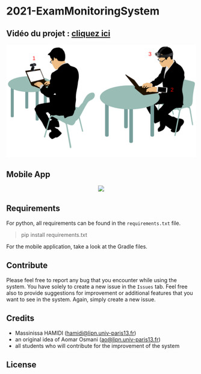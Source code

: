 # 2021-ExamMonitoringSystem


## Vidéo du projet : [cliquez ici](https://www.youtube.com/watch?v=ZQbcUqdNra4) 
<p align="center">
    <img src="doc/img/ExamMonitoringSystem_minimal_configuration.png" width="700px" alt="ExamMonitoringSystem_minimal_configuration">
</p>

## Mobile App
<p align="center">
    <kbd>
        <img src="doc/img/ExamMonitoringSystem_MobileApp.gif" width="350px">
    </kbd>
</p>

## Requirements
For python, all requirements can be found in the `requirements.txt` file.

> pip install requirements.txt

For the mobile application, take a look at the Gradle files.

## Contribute
Please feel free to report any bug that you encounter while using the system. You have solely to create a new issue in the `Issues` tab.
Feel free also to provide suggestions for improvement or additional features that you want to see in the system. Again, simply create a new issue.

## Credits
* Massinissa HAMIDI (hamidi@lipn.univ-paris13.fr)
* an original idea of Aomar Osmani (ao@lipn.univ-paris13.fr)
* all students who will contribute for the improvement of the system

## License
